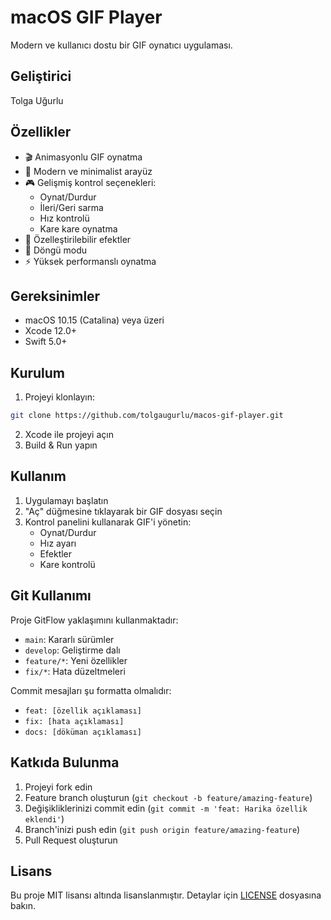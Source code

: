# macOS GIF Player

Modern ve kullanıcı dostu bir GIF oynatıcı uygulaması.

## Geliştirici
Tolga Uğurlu

## Özellikler
- 🎬 Animasyonlu GIF oynatma
- 🎨 Modern ve minimalist arayüz
- 🎮 Gelişmiş kontrol seçenekleri:
  - Oynat/Durdur
  - İleri/Geri sarma
  - Hız kontrolü
  - Kare kare oynatma
- 🎯 Özelleştirilebilir efektler
- 🔄 Döngü modu
- ⚡️ Yüksek performanslı oynatma

## Gereksinimler
- macOS 10.15 (Catalina) veya üzeri
- Xcode 12.0+
- Swift 5.0+

## Kurulum
1. Projeyi klonlayın:
```bash
git clone https://github.com/tolgaugurlu/macos-gif-player.git
```
2. Xcode ile projeyi açın
3. Build & Run yapın

## Kullanım
1. Uygulamayı başlatın
2. "Aç" düğmesine tıklayarak bir GIF dosyası seçin
3. Kontrol panelini kullanarak GIF'i yönetin:
   - Oynat/Durdur
   - Hız ayarı
   - Efektler
   - Kare kontrolü

## Git Kullanımı
Proje GitFlow yaklaşımını kullanmaktadır:
- `main`: Kararlı sürümler
- `develop`: Geliştirme dalı
- `feature/*`: Yeni özellikler
- `fix/*`: Hata düzeltmeleri

Commit mesajları şu formatta olmalıdır:
- `feat: [özellik açıklaması]`
- `fix: [hata açıklaması]`
- `docs: [döküman açıklaması]`

## Katkıda Bulunma
1. Projeyi fork edin
2. Feature branch oluşturun (`git checkout -b feature/amazing-feature`)
3. Değişikliklerinizi commit edin (`git commit -m 'feat: Harika özellik eklendi'`)
4. Branch'inizi push edin (`git push origin feature/amazing-feature`)
5. Pull Request oluşturun

## Lisans
Bu proje MIT lisansı altında lisanslanmıştır. Detaylar için [LICENSE](LICENSE) dosyasına bakın. 